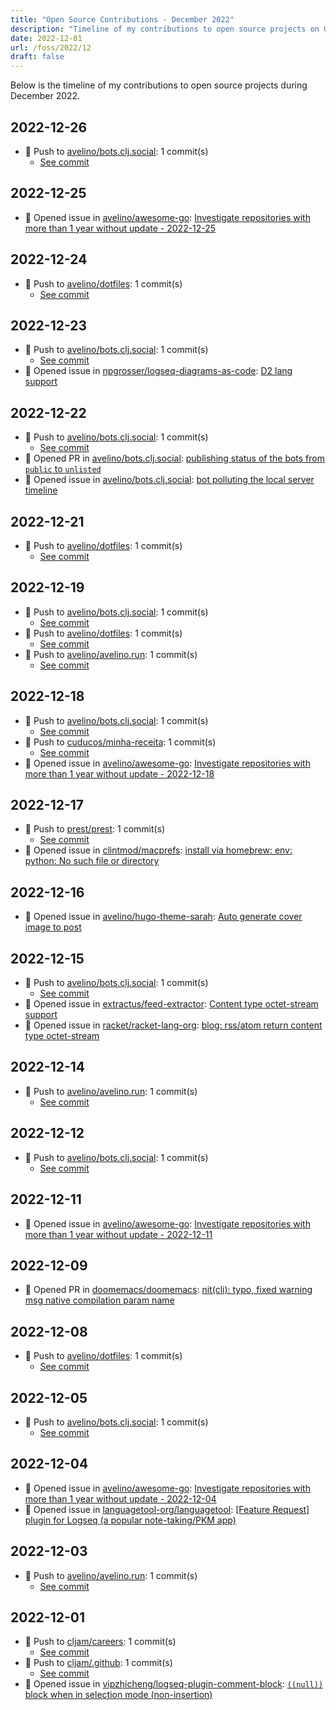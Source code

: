 ```yaml
---
title: "Open Source Contributions - December 2022"
description: "Timeline of my contributions to open source projects on GitHub during December 2022."
date: 2022-12-01
url: /foss/2022/12
draft: false
---
```


Below is the timeline of my contributions to open source projects during December 2022.

## 2022-12-26

- 🔨 Push to [avelino/bots.clj.social](https://github.com/avelino/bots.clj.social): 1 commit(s)
  - [See commit](https://github.com/avelino/bots.clj.social/commits/main/?author=avelino&since=2022-12-26&until=2022-12-26)

## 2022-12-25

- 🐛 Opened issue in [avelino/awesome-go](https://github.com/avelino/awesome-go): [Investigate repositories with more than 1 year without update - 2022-12-25](https://github.com/avelino/awesome-go/issues/4662)

## 2022-12-24

- 🔨 Push to [avelino/dotfiles](https://github.com/avelino/dotfiles): 1 commit(s)
  - [See commit](https://github.com/avelino/dotfiles/commits/main/?author=avelino&since=2022-12-24&until=2022-12-24)

## 2022-12-23

- 🔨 Push to [avelino/bots.clj.social](https://github.com/avelino/bots.clj.social): 1 commit(s)
  - [See commit](https://github.com/avelino/bots.clj.social/commits/main/?author=avelino&since=2022-12-23&until=2022-12-23)
- 🐛 Opened issue in [npgrosser/logseq-diagrams-as-code](https://github.com/npgrosser/logseq-diagrams-as-code): [D2 lang support](https://github.com/npgrosser/logseq-diagrams-as-code/issues/12)

## 2022-12-22

- 🔨 Push to [avelino/bots.clj.social](https://github.com/avelino/bots.clj.social): 1 commit(s)
  - [See commit](https://github.com/avelino/bots.clj.social/commits/main/?author=avelino&since=2022-12-22&until=2022-12-22)
- 🔀 Opened PR in [avelino/bots.clj.social](https://github.com/avelino/bots.clj.social): [publishing status of the bots from `public` to `unlisted`](https://github.com/avelino/bots.clj.social/pull/15)
- 🐛 Opened issue in [avelino/bots.clj.social](https://github.com/avelino/bots.clj.social): [bot polluting the local server timeline](https://github.com/avelino/bots.clj.social/issues/14)

## 2022-12-21

- 🔨 Push to [avelino/dotfiles](https://github.com/avelino/dotfiles): 1 commit(s)
  - [See commit](https://github.com/avelino/dotfiles/commits/main/?author=avelino&since=2022-12-21&until=2022-12-21)

## 2022-12-19

- 🔨 Push to [avelino/bots.clj.social](https://github.com/avelino/bots.clj.social): 1 commit(s)
  - [See commit](https://github.com/avelino/bots.clj.social/commits/main/?author=avelino&since=2022-12-19&until=2022-12-19)
- 🔨 Push to [avelino/dotfiles](https://github.com/avelino/dotfiles): 1 commit(s)
  - [See commit](https://github.com/avelino/dotfiles/commits/main/?author=avelino&since=2022-12-19&until=2022-12-19)
- 🔨 Push to [avelino/avelino.run](https://github.com/avelino/avelino.run): 1 commit(s)
  - [See commit](https://github.com/avelino/avelino.run/commits/main/?author=avelino&since=2022-12-19&until=2022-12-19)

## 2022-12-18

- 🔨 Push to [avelino/bots.clj.social](https://github.com/avelino/bots.clj.social): 1 commit(s)
  - [See commit](https://github.com/avelino/bots.clj.social/commits/main/?author=avelino&since=2022-12-18&until=2022-12-18)
- 🔨 Push to [cuducos/minha-receita](https://github.com/cuducos/minha-receita): 1 commit(s)
  - [See commit](https://github.com/cuducos/minha-receita/commits/main/?author=avelino&since=2022-12-18&until=2022-12-18)
- 🐛 Opened issue in [avelino/awesome-go](https://github.com/avelino/awesome-go): [Investigate repositories with more than 1 year without update - 2022-12-18](https://github.com/avelino/awesome-go/issues/4650)

## 2022-12-17

- 🔨 Push to [prest/prest](https://github.com/prest/prest): 1 commit(s)
  - [See commit](https://github.com/prest/prest/commits/main/?author=avelino&since=2022-12-17&until=2022-12-17)
- 🐛 Opened issue in [clintmod/macprefs](https://github.com/clintmod/macprefs): [install via homebrew: env: python: No such file or directory](https://github.com/clintmod/macprefs/issues/20)

## 2022-12-16

- 🐛 Opened issue in [avelino/hugo-theme-sarah](https://github.com/avelino/hugo-theme-sarah): [Auto generate cover image to post ](https://github.com/avelino/hugo-theme-sarah/issues/82)

## 2022-12-15

- 🔨 Push to [avelino/bots.clj.social](https://github.com/avelino/bots.clj.social): 1 commit(s)
  - [See commit](https://github.com/avelino/bots.clj.social/commits/main/?author=avelino&since=2022-12-15&until=2022-12-15)
- 🐛 Opened issue in [extractus/feed-extractor](https://github.com/extractus/feed-extractor): [Content type octet-stream support](https://github.com/extractus/feed-extractor/issues/72)
- 🐛 Opened issue in [racket/racket-lang-org](https://github.com/racket/racket-lang-org): [blog: rss/atom return content type octet-stream](https://github.com/racket/racket-lang-org/issues/235)

## 2022-12-14

- 🔨 Push to [avelino/avelino.run](https://github.com/avelino/avelino.run): 1 commit(s)
  - [See commit](https://github.com/avelino/avelino.run/commits/main/?author=avelino&since=2022-12-14&until=2022-12-14)

## 2022-12-12

- 🔨 Push to [avelino/bots.clj.social](https://github.com/avelino/bots.clj.social): 1 commit(s)
  - [See commit](https://github.com/avelino/bots.clj.social/commits/main/?author=avelino&since=2022-12-12&until=2022-12-12)

## 2022-12-11

- 🐛 Opened issue in [avelino/awesome-go](https://github.com/avelino/awesome-go): [Investigate repositories with more than 1 year without update - 2022-12-11](https://github.com/avelino/awesome-go/issues/4638)

## 2022-12-09

- 🔀 Opened PR in [doomemacs/doomemacs](https://github.com/doomemacs/doomemacs): [nit(cli): typo, fixed warning msg native compilation param name](https://github.com/doomemacs/doomemacs/pull/6988)

## 2022-12-08

- 🔨 Push to [avelino/dotfiles](https://github.com/avelino/dotfiles): 1 commit(s)
  - [See commit](https://github.com/avelino/dotfiles/commits/main/?author=avelino&since=2022-12-08&until=2022-12-08)

## 2022-12-05

- 🔨 Push to [avelino/bots.clj.social](https://github.com/avelino/bots.clj.social): 1 commit(s)
  - [See commit](https://github.com/avelino/bots.clj.social/commits/main/?author=avelino&since=2022-12-05&until=2022-12-05)

## 2022-12-04

- 🐛 Opened issue in [avelino/awesome-go](https://github.com/avelino/awesome-go): [Investigate repositories with more than 1 year without update - 2022-12-04](https://github.com/avelino/awesome-go/issues/4632)
- 🐛 Opened issue in [languagetool-org/languagetool](https://github.com/languagetool-org/languagetool): [[Feature Request] plugin for Logseq (a popular note-taking/PKM app)](https://github.com/languagetool-org/languagetool/issues/7521)

## 2022-12-03

- 🔨 Push to [avelino/avelino.run](https://github.com/avelino/avelino.run): 1 commit(s)
  - [See commit](https://github.com/avelino/avelino.run/commits/main/?author=avelino&since=2022-12-03&until=2022-12-03)

## 2022-12-01

- 🔨 Push to [cljam/careers](https://github.com/cljam/careers): 1 commit(s)
  - [See commit](https://github.com/cljam/careers/commits/main/?author=avelino&since=2022-12-01&until=2022-12-01)
- 🔨 Push to [cljam/.github](https://github.com/cljam/.github): 1 commit(s)
  - [See commit](https://github.com/cljam/.github/commits/main/?author=avelino&since=2022-12-01&until=2022-12-01)
- 🐛 Opened issue in [vipzhicheng/logseq-plugin-comment-block](https://github.com/vipzhicheng/logseq-plugin-comment-block): [`((null))` block when in selection mode (non-insertion) ](https://github.com/vipzhicheng/logseq-plugin-comment-block/issues/12)

